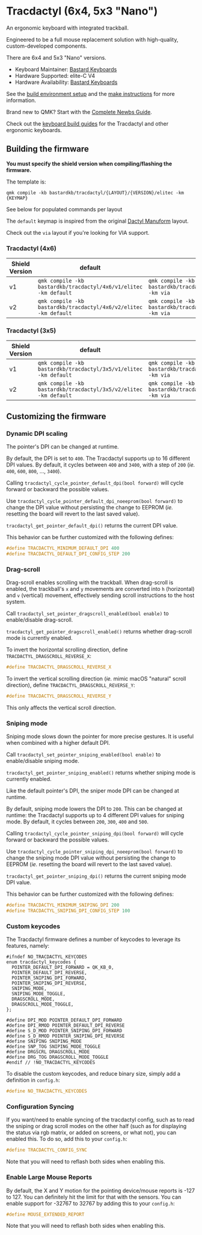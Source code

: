 # Tracdactyl (6x4, 5x3 "Nano")

An ergonomic keyboard with integrated trackball.

Engineered to be a full mouse replacement solution with high-quality, custom-developed components.

There are 6x4 and 5x3 "Nano" versions.

-   Keyboard Maintainer: [Bastard Keyboards](https://github.com/Bastardkb)
-   Hardware Supported: elite-C V4
-   Hardware Availability: [Bastard Keyboards](https://bastardkb.com)

See the [build environment setup](https://docs.qmk.fm/#/getting_started_build_tools) and the [make instructions](https://docs.qmk.fm/#/getting_started_make_guide) for more information.

Brand new to QMK? Start with the [Complete Newbs Guide](https://docs.qmk.fm/#/newbs).

Check out the [keyboard build guides](https://docs.bastardkb.com) for the Tracdactyl and other ergonomic keyboards.

## Building the firmware

**You must specify the shield version when compiling/flashing the firmware.**

The template is:

```shell
qmk compile -kb bastardkb/tracdactyl/{LAYOUT}/{VERSION}/elitec -km {KEYMAP}
```

See below for populated commands per layout

The `default` keymap is inspired from the original [Dactyl Manuform](../../handwired/dactyl_manuform) layout.

Check out the `via` layout if you're looking for VIA support.

### Tracdactyl (4x6)

| Shield Version | default                                                         | via                                                         |
| -------------- | --------------------------------------------------------------- | ----------------------------------------------------------- |
| v1             | `qmk compile -kb bastardkb/tracdactyl/4x6/v1/elitec -km default` | `qmk compile -kb bastardkb/tracdactyl/4x6/v1/elitec -km via` |
| v2             | `qmk compile -kb bastardkb/tracdactyl/4x6/v2/elitec -km default` | `qmk compile -kb bastardkb/tracdactyl/4x6/v2/elitec -km via` |

### Tracdactyl (3x5)

| Shield Version | default                                                         | via                                                         |
| -------------- | --------------------------------------------------------------- | ----------------------------------------------------------- |
| v1             | `qmk compile -kb bastardkb/tracdactyl/3x5/v1/elitec -km default` | `qmk compile -kb bastardkb/tracdactyl/3x5/v1/elitec -km via` |
| v2             | `qmk compile -kb bastardkb/tracdactyl/3x5/v2/elitec -km default` | `qmk compile -kb bastardkb/tracdactyl/3x5/v2/elitec -km via` |

## Customizing the firmware

### Dynamic DPI scaling

The pointer's DPI can be changed at runtime.

By default, the DPI is set to `400`. The Tracdactyl supports up to 16 different DPI values. By default, it cycles between `400` and `3400`, with a step of `200` (_ie._ `400`, `600`, `800`, …, `3400`).

Calling `tracdactyl_cycle_pointer_default_dpi(bool forward)` will cycle forward or backward the possible values.

Use `tracdactyl_cycle_pointer_default_dpi_noeeprom(bool forward)` to change the DPI value without persisting the change to EEPROM (_ie._ resetting the board will revert to the last saved value).

`tracdactyl_get_pointer_default_dpi()` returns the current DPI value.

This behavior can be further customized with the following defines:

```c
#define TRACDACTYL_MINIMUM_DEFAULT_DPI 400
#define TRACDACTYL_DEFAULT_DPI_CONFIG_STEP 200
```

### Drag-scroll

Drag-scroll enables scrolling with the trackball. When drag-scroll is enabled, the trackball's `x` and `y` movements are converted into `h` (horizontal) and `v` (vertical) movement, effectively sending scroll instructions to the host system.

Call `tracdactyl_set_pointer_dragscroll_enabled(bool enable)` to enable/disable drag-scroll.

`tracdactyl_get_pointer_dragscroll_enabled()` returns whether drag-scroll mode is currently enabled.

To invert the horizontal scrolling direction, define `TRACDACTYL_DRAGSCROLL_REVERSE_X`:

```c
#define TRACDACTYL_DRAGSCROLL_REVERSE_X
```

To invert the vertical scrolling direction (_ie._ mimic macOS "natural" scroll direction), define `TRACDACTYL_DRAGSCROLL_REVERSE_Y`:

```c
#define TRACDACTYL_DRAGSCROLL_REVERSE_Y
```

This only affects the vertical scroll direction.

### Sniping mode

Sniping mode slows down the pointer for more precise gestures. It is useful when combined with a higher default DPI.

Call `tracdactyl_set_pointer_sniping_enabled(bool enable)` to enable/disable sniping mode.

`tracdactyl_get_pointer_sniping_enabled()` returns whether sniping mode is currently enabled.

Like the default pointer's DPI, the sniper mode DPI can be changed at runtime.

By default, sniping mode lowers the DPI to `200`. This can be changed at runtime: the Tracdactyl supports up to 4 different DPI values for sniping mode. By default, it cycles between `200`, `300`, `400` and `500`.

Calling `tracdactyl_cycle_pointer_sniping_dpi(bool forward)` will cycle forward or backward the possible values.

Use `tracdactyl_cycle_pointer_sniping_dpi_noeeprom(bool forward)` to change the sniping mode DPI value without persisting the change to EEPROM (_ie._ resetting the board will revert to the last saved value).

`tracdactyl_get_pointer_sniping_dpi()` returns the current sniping mode DPI value.

This behavior can be further customized with the following defines:

```c
#define TRACDACTYL_MINIMUM_SNIPING_DPI 200
#define TRACDACTYL_SNIPING_DPI_CONFIG_STEP 100
```

### Custom keycodes

The Tracdactyl firmware defines a number of keycodes to leverage its features, namely:

```
#ifndef NO_TRACDACTYL_KEYCODES
enum tracdactyl_keycodes {
  POINTER_DEFAULT_DPI_FORWARD = QK_KB_0,
  POINTER_DEFAULT_DPI_REVERSE,
  POINTER_SNIPING_DPI_FORWARD,
  POINTER_SNIPING_DPI_REVERSE,
  SNIPING_MODE,
  SNIPING_MODE_TOGGLE,
  DRAGSCROLL_MODE,
  DRAGSCROLL_MODE_TOGGLE,
};

#define DPI_MOD POINTER_DEFAULT_DPI_FORWARD
#define DPI_RMOD POINTER_DEFAULT_DPI_REVERSE
#define S_D_MOD POINTER_SNIPING_DPI_FORWARD
#define S_D_RMOD POINTER_SNIPING_DPI_REVERSE
#define SNIPING SNIPING_MODE
#define SNP_TOG SNIPING_MODE_TOGGLE
#define DRGSCRL DRAGSCROLL_MODE
#define DRG_TOG DRAGSCROLL_MODE_TOGGLE
#endif // !NO_TRACDACTYL_KEYCODES
```

To disable the custom keycodes, and reduce binary size, simply add a definition in `config.h`:

```c
#define NO_TRACDACTYL_KEYCODES
```

### Configuration Syncing

If you want/need to enable syncing of the tracdactyl config, such as to read the sniping or drag scroll modes on the other half (such as for displaying the status via rgb matrix, or added on screens, or what not), you can enabled this. To do so, add this to your `config.h`:

```c
#define TRACDACTYL_CONFIG_SYNC
```

Note that you will need to reflash both sides when enabling this.

### Enable Large Mouse Reports

By default, the X and Y motion for the pointing device/mouse reports is -127 to 127. You can definitely hit the limit for that with the sensors. You can enable support for -32767 to 32767 by adding this to your `config.h`:

```c
#define MOUSE_EXTENDED_REPORT
```

Note that you will need to reflash both sides when enabling this.
